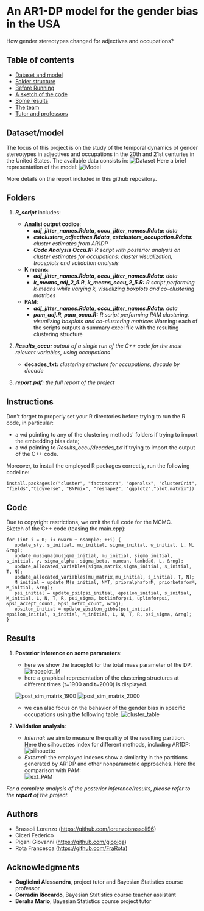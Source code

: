 # An AR1-DP model for the gender bias in the USA
How gender stereotypes changed for adjectives and occupations?

## Table of contents
* [Dataset and model](#Dataset/model)
* [Folder structure](#Folders)
* [Before Running](#Instructions)
* [A sketch of the code](#Code)
* [Some results](#Results)
* [The team](#Authors)
* [Tutor and professors](#Acknowledgments)

## Dataset/model
The focus of this project is on the study of the temporal dynamics of gender stereotypes in adjectives and occupations in the 20th and 21st centuries in the United States.
The available data consists in:
![Dataset](https://github.com/federico1ciceri/AR1DP/blob/main/images/Dataset.png)
Here a brief representation of the model:
![Model](https://github.com/federico1ciceri/AR1DP/blob/main/images/Model.png)


More details on the report included in this github repository.

## Folders
1. ***R_script*** includes:
   - **Analisi output codice**:
     - ***adj_jitter_names.Rdata***, ***occu_jitter_names.Rdata:*** _data_
     - ***estclusters_adjectives.Rdata***, ***estclusters_occupation.Rdata:*** _cluster estimates from AR1DP_
     - ***Code Analysis Occu.R:*** _R script with posterior analysis on cluster estimates for occupations: cluster visualization, traceplots and validation analysis_
   - **K means**:
     - ***adj_jitter_names.Rdata***, ***occu_jitter_names.Rdata:*** _data_
     - ***k_means_adj_2_5.R***, ***k_means_occu_2_5.R:*** _R script performing k-means while varying k, visualizing boxplots and co-clustering matrices_
   - **PAM**:
     - ***adj_jitter_names.Rdata***, ***occu_jitter_names.Rdata:*** _data_
     - ***pam_adj.R**, **pam_occu.R:*** _R script performing PAM clustering, visualizing boxplots and co-clustering matrices_
   Warning: each of the scripts outputs a summary excel file with the resulting clustering structure
   
2. ***Results_occu:*** _output of a single run of the C++ code for the most relevant variables, using occupations_
   - **decades_txt:** _clustering structure for occupations, decade by decade_
     
3. ***report.pdf:*** _the full report of the project_


## Instructions
Don't forget to properly set your R directories before trying to run the R code, in particular:
- a wd pointing to any of the clustering methods' folders if trying to import the embedding bias data; <br />
- a wd pointing to _Results_occu/decades_txt_ if trying to import the output of the C++ code. <br />


Moreover, to install the employed R packages correctly, run the following codeline: <br />
```
install.packages(c("cluster", "factoextra", "openxlsx", "clusterCrit", "fields","tidyverse", "BNPmix", "reshape2", "ggplot2","plot.matrix"))
```

## Code
Due to copyright restrictions, we omit the full code for the MCMC. <br />
Sketch of the C++ code (teasing the main.cpp):

```
for (int i = 0; i< nwarm + nsample; ++i) {
   update_s(y, s_initial, mu_initial, sigma_initial, w_initial, L, N, &rng);
   update_musigma(musigma_initial, mu_initial, sigma_initial, s_initial, y, sigma_alpha, sigma_beta, mumean, lambda0, L, &rng);
   update_allocated_variables(sigma_matrix,sigma_initial, s_initial, T, N);
   update_allocated_variables(mu_matrix,mu_initial, s_initial, T, N);
   M_initial = update_M(s_initial, N*T, prioralphaforM, priorbetaforM, M_initial, &rng);
   psi_initial = update_psi(psi_initial, epsilon_initial, s_initial, M_initial, L, N, T, R, psi_sigma, botlimforpsi, uplimforpsi, &psi_accept_count, &psi_metro_count, &rng);
   epsilon_initial = update_epsilon_gibbs(psi_initial, epsilon_initial, s_initial, M_initial, L, N, T, R, psi_sigma, &rng);
}	
```
	
## Results
1. **Posterior inference on some parameters**: <br />
   - here we show the traceplot for the total mass parameter of the DP.
   ![traceplot_M](https://github.com/federico1ciceri/AR1DP/blob/main/images/traceplot_m_def.png)
   - here a graphical representation of the clustering structures at different times (t=1900 and t=2000) is displayed.<br />
   
   ![post_sim_matrix_1900](https://github.com/federico1ciceri/AR1DP/blob/main/images/post_sim_matrix_1900.png)
   ![post_sim_matrix_2000](https://github.com/federico1ciceri/AR1DP/blob/main/images/post_sim_matrix_2000.png)
   - we can also focus on the behavior of the gender bias in specific occupations using the following table:
   ![cluster_table](https://github.com/federico1ciceri/AR1DP/blob/main/images/cluster_table2.PNG)
2. **Validation analysis**: <br />
   - _Internal_: we aim to measure the quality of the resulting partition. Here the silhouettes index for different methods, including AR1DP:
   ![silhouette](https://github.com/federico1ciceri/AR1DP/blob/main/images/silhouette_plot.png)
   - _External_: the employed indexes show a similarity in the partitions generated by AR1DP and other nonparametric approaches. Here the comparison with PAM: <br />
   ![ext_PAM](https://github.com/federico1ciceri/AR1DP/blob/main/images/ext_PAM_plot.png)
   
   
_For a complete analysis of the posterior inference/results, please refer to the_ ***report*** _of the project._

## Authors
- Brassoli Lorenzo (https://github.com/lorenzobrassoli96)
- Ciceri Federico
- Pigani Giovanni (https://github.com/giopiga)
- Rota Francesca (https://github.com/FraRota)

## Acknowledgments
- **Guglielmi Alessandra**, project tutor and Bayesian Statistics course professor
- **Corradin Riccardo**, Bayesian Statistics course teacher assistant
- **Beraha Mario**, Bayesian Statistics course project tutor
